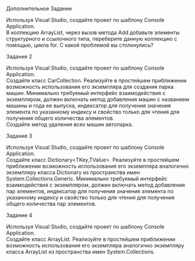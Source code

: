 Дополнительное Задание 

Используя Visual Studio, создайте проект по шаблону Console Application.  
В коллекцию ArrayList, через вызов метода Add добавьте элементы структурного и ссылочного типа, 
переберите данную коллекцию с помощью, цикла for. С какой проблемой вы столкнулись? 

Задание 2 

Используя Visual Studio, создайте проект по шаблону Console Application.  
Создайте  класс  CarCollection<T>.  Реализуйте  в  простейшем  приближении  возможность 
использования  его  экземпляра  для  создания  парка  машин.  Минимально  требуемый  интерфейс 
взаимодействия с экземпляром, должен включать метод добавления машин с названием машины и года 
ее выпуска, индексатор для получения значения элемента по указанному индексу и свойство только для 
чтения для получения общего количества элементов.  
Создайте метод удаления всех машин автопарка. 
 
Задание 3 
 
Используя Visual Studio, создайте проект по шаблону Console Application.  
Создайте  класс  Dictionary<TKey,TValue>.  Реализуйте  в  простейшем  приближении  возможность 
использования  его  экземпляра  аналогично  экземпляру  класса  Dictionary  из  пространства  имен 
System.Collections.Generic.  Минимально  требуемый  интерфейс  взаимодействия  с  экземпляром, 
должен включать метод добавления пар элементов, индексатор для получения значения элемента по 
указанному индексу и свойство только для чтения для получения общего количества пар элементов.  
  
Задание 4 
 
Используя Visual Studio, создайте проект по шаблону Console Application.  
Создайте  класс  ArrayList.  Реализуйте  в  простейшем  приближении  возможность  использования  его 
экземпляра аналогично экземпляру класса ArrayList из пространства имен System.Collections. 
 
